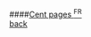 ####[Cent pages <sup>FR</sup>](http://centpages.atheles.org)
<br />
<a href="" class="back">back</a>